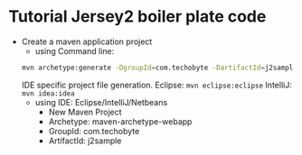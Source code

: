 # Tutorial Jersey2 boiler plate code
* Create a maven application project
  * using Command line:
  ```sh
  mvn archetype:generate -DgroupId=com.techobyte -DartifactId=j2sample -DarchetypeArtifactId=maven-archetype-webapp -DinteractiveMode=false
  ```
  IDE specific project file generation. Eclipse: ```mvn eclipse:eclipse``` IntelliJ: ```mvn idea:idea```
  * using IDE: Eclipse/IntelliJ/Netbeans
    * New Maven Project
    * Archetype: maven-archetype-webapp
    * GroupId: com.techobyte
    * ArtifactId: j2sample

